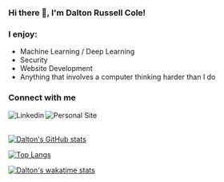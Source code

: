 ### Hi there 👋, I'm Dalton Russell Cole!

### I enjoy:
<ul>
  <li>Machine Learning / Deep Learning</li>
  <li>Security</li>
  <li>Website Development</li>
  <li>Anything that involves a computer thinking harder than I do</li>
</ul>

### Connect with me

[<img align="left" alt="Linkedin" src="https://img.shields.io/badge/linkedin-%230077B5.svg?&style=for-the-badge&logo=linkedin&logoColor=white" />](https://www.linkedin.com/in/daltoncole1/)
[<img align="left" alt="Personal Site" src="https://img.shields.io/badge/Personal%20Site-%2300ffff.svg?&style=for-the-badge" />](https://www.daltoncole.com/)

<br>
<br>

[![Dalton's GitHub stats](https://github-readme-stats.vercel.app/api?username=DaltonCole&count_private=true&show_icons=true&theme=cobalt)](https://github.com/anuraghazra/github-readme-stats)

[![Top Langs](https://github-readme-stats.vercel.app/api/top-langs/?username=DaltonCole&layout=compact)](https://github.com/anuraghazra/github-readme-stats)

[![Dalton's wakatime stats](https://github-readme-stats.vercel.app/api/wakatime?username=DaltonCole)](https://github.com/anuraghazra/github-readme-stats)

<!--
**DaltonCole/DaltonCole** is a ✨ _special_ ✨ repository because its `README.md` (this file) appears on your GitHub profile.

Here are some ideas to get you started:

- 🔭 I’m currently working on ...
- 🌱 I’m currently learning ...
- 👯 I’m looking to collaborate on ...
- 🤔 I’m looking for help with ...
- 💬 Ask me about ...
- 📫 How to reach me: ...
- 😄 Pronouns: ...
- ⚡ Fun fact: ...
-->
